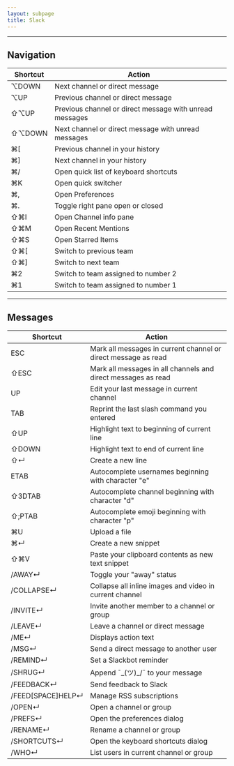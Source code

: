 ```yaml
---
layout: subpage
title: Slack
---
```


---

## Navigation

| Shortcut |                          Action                         |
|----------|---------------------------------------------------------|
| ⌥DOWN    | Next channel or direct message                          |
| ⌥UP      | Previous channel or direct message                      |
| ⇧⌥UP     | Previous channel or direct message with unread messages |
| ⇧⌥DOWN   | Next channel or direct message with unread messages     |
| ⌘[       | Previous channel in your history                        |
| ⌘]       | Next channel in your history                            |
| ⌘/       | Open quick list of keyboard shortcuts                   |
| ⌘K       | Open quick switcher                                     |
| ⌘,       | Open Preferences                                        |
| ⌘.       | Toggle right pane open or closed                        |
| ⇧⌘I      | Open Channel info pane                                  |
| ⇧⌘M      | Open Recent Mentions                                    |
| ⇧⌘S      | Open Starred Items                                      |
| ⇧⌘[      | Switch to previous team                                 |
| ⇧⌘]      | Switch to next team                                     |
| ⌘2       | Switch to team assigned to number 2                     |
| ⌘1       | Switch to team assigned to number 1                     |

---

## Messages

|      Shortcut     |                             Action                             |
|-------------------|----------------------------------------------------------------|
| ESC               | Mark all messages in current channel or direct message as read |
| ⇧ESC              | Mark all messages in all channels and direct messages as read  |
| UP                | Edit your last message in current channel                      |
| TAB               | Reprint the last slash command you entered                     |
| ⇧UP               | Highlight text to beginning of current line                    |
| ⇧DOWN             | Highlight text to end of current line                          |
| ⇧↵                | Create a new line                                              |
| ETAB              | Autocomplete usernames beginning with character "e"            |
| ⇧3DTAB            | Autocomplete channel beginning with character "d"              |
| ⇧;PTAB            | Autocomplete emoji beginning with character "p"                |
| ⌘U                | Upload a file                                                  |
| ⌘↵                | Create a new snippet                                           |
| ⇧⌘V               | Paste your clipboard contents as new text snippet              |
| /AWAY↵            | Toggle your "away" status                                      |
| /COLLAPSE↵        | Collapse all inline images and video in current channel        |
| /INVITE↵          | Invite another member to a channel or group                    |
| /LEAVE↵           | Leave a channel or direct message                              |
| /ME↵              | Displays action text                                           |
| /MSG↵             | Send a direct message to another user                          |
| /REMIND↵          | Set a Slackbot reminder                                        |
| /SHRUG↵           | Append ¯\_(ツ)_/¯ to your message                              |
| /FEEDBACK↵        | Send feedback to Slack                                         |
| /FEED[SPACE]HELP↵ | Manage RSS subscriptions                                       |
| /OPEN↵            | Open a channel or group                                        |
| /PREFS↵           | Open the preferences dialog                                    |
| /RENAME↵          | Rename a channel or group                                      |
| /SHORTCUTS↵       | Open the keyboard shortcuts dialog                             |
| /WHO↵             | List users in current channel or group                         |

